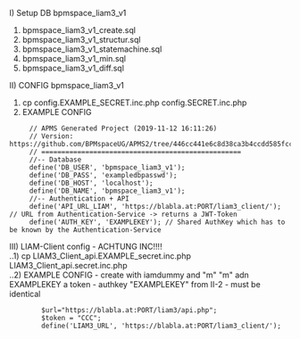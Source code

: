 I) Setup DB bpmspace_liam3_v1  
  1) bpmspace_liam3_v1_create.sql  
  2) bpmspace_liam3_v1_structur.sql  
  3) bpmspace_liam3_v1_statemachine.sql  
  4) bpmspace_liam3_v1_min.sql  
  5) bpmspace_liam3_v1_diff.sql  
  
II) CONFIG bpmspace_liam3_v1  
  1) cp config.EXAMPLE_SECRET.inc.php config.SECRET.inc.php  
  2) EXAMPLE CONFIG  

```<?php  
     // APMS Generated Project (2019-11-12 16:11:26)  
     // Version: https://github.com/BPMspaceUG/APMS2/tree/446cc441e6c8d38ca3b4ccdd585fcc89f1cb6dfd  
     // ==================================================  
     //-- Database  
     define('DB_USER', 'bpmspace_liam3_v1');  
     define('DB_PASS', 'exampledbpasswd');  
     define('DB_HOST', 'localhost');  
     define('DB_NAME', 'bpmspace_liam3_v1');  
     //-- Authentication + API  
     define('API_URL_LIAM', 'https://blabla.at:PORT/liam3_client/'); // URL from Authentication-Service -> returns a JWT-Token  
     define('AUTH_KEY', 'EXAMPLEKEY'); // Shared AuthKey which has to be known by the Authentication-Service  
```
III) LIAM-Client config  - ACHTUNG INC!!!!  
..1) cp LIAM3_Client_api.EXAMPLE_secret.inc.php LIAM3_Client_api.secret.inc.php  
..2) EXAMPLE CONFIG - create with iamdummy and  "m" "m" adn EXAMPLEKEY a token - authkey "EXAMPLEKEY" from II-2 - must be identical  

```<?php  
     	$url="https://blabla.at:PORT/liam3/api.php";  
     	$token = "CCC";  
     	define('LIAM3_URL', 'https://blabla.at:PORT/liam3_client/');  
```
